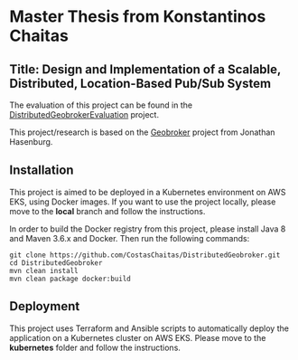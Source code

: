 # Master Thesis from Konstantinos Chaitas
 
## Title: Design and Implementation of a Scalable, Distributed, Location-Based Pub/Sub System

The evaluation of this project can be found in the [DistributedGeobrokerEvaluation](https://github.com/CostasChaitas/DistributedGeobrokerEvaluation) project.

This project/research is based on the [Geobroker](https://github.com/MoeweX/geobroker) project from Jonathan Hasenburg.

## Installation

This project is aimed to be deployed in a Kubernetes environment on AWS EKS, using Docker images. If you want to use the project locally, please move to the **local** branch and follow the instructions.

In order to build the Docker registry from this project, please install Java 8 and Maven 3.6.x and Docker. Then run the following commands: 

```
git clone https://github.com/CostasChaitas/DistributedGeobroker.git
cd DistributedGeobroker
mvn clean install
mvn clean package docker:build
```

## Deployment

This project uses Terraform and Ansible scripts to automatically deploy the application on a Kubernetes cluster on AWS EKS. Please move to the **kubernetes** folder and follow the instructions.